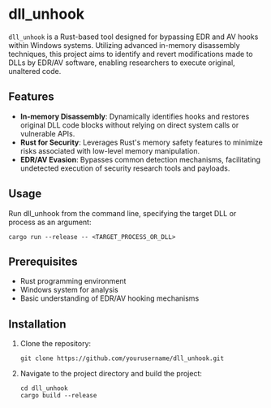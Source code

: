 # dll_unhook


`dll_unhook` is a Rust-based tool designed for bypassing EDR and AV hooks within Windows systems. Utilizing advanced in-memory disassembly techniques, this project aims to identify and revert modifications made to DLLs by EDR/AV software, enabling researchers to execute original, unaltered code.

## Features

- **In-memory Disassembly**: Dynamically identifies hooks and restores original DLL code blocks without relying on direct system calls or vulnerable APIs.
- **Rust for Security**: Leverages Rust's memory safety features to minimize risks associated with low-level memory manipulation.
- **EDR/AV Evasion**: Bypasses common detection mechanisms, facilitating undetected execution of security research tools and payloads.

## Usage
Run dll_unhook from the command line, specifying the target DLL or process as an argument:

```shell
cargo run --release -- <TARGET_PROCESS_OR_DLL>
```

## Prerequisites

- Rust programming environment
- Windows system for analysis
- Basic understanding of EDR/AV hooking mechanisms

## Installation

1. Clone the repository:
   ```shell
   git clone https://github.com/yourusername/dll_unhook.git
   ```
   
2. Navigate to the project directory and build the project:
   ```shell
   cd dll_unhook
   cargo build --release
   ```


